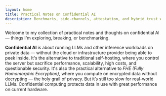 ```yaml
---
layout: home
title: Practical Notes on Confidential AI
description: Benchmarks, side-channels, attestation, and hybrid trust while pushing large-model inference into confidential or verifiable environments.
---
```

Welcome to my collection of practical notes and thoughts on confidential AI — things I'm exploring, breaking, or benchmarking.

**Confidential AI** is about running LLMs and other inference workloads on private data — without the cloud or infrastructure provider being able to peek inside. It's the alternative to traditional self-hosting, where you control the server but sacrifice performance, scalability, high costs, and questionable security.
It's also the practical alternative to _FHE (Fully Homomorphic Encryption)_, where you compute on encrypted data without decrypting — the holy grail of privacy. But it’s still too slow for real-world LLMs. Confidential computing protects data in use with great performance on current hardware.
